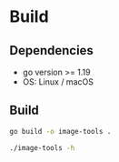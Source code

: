 # Build

## Dependencies

- go version >= 1.19
- OS: Linux / macOS

## Build

```sh
go build -o image-tools .

./image-tools -h
```
